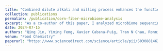 ```yaml
---
title: "Combined dilute alkali and milling process enhances the functionality and gut microbiota fermentability of insoluble corn fiber"
collection: publications
permalink: /publication/corn-fiber-microbiome-analysis
excerpt: "As a co-author of this paper, I analyzed microbiome sequencing data to investigate how processed corn fiber influences gut microbial composition and enhances the production of beneficial short-chain fatty acids."
date: 2024-07-15
authors: "Qing Jin, Yiming Feng, Xavier Cabana-Puig, Tran N Chau, Ronnie Difulvio, Dajun Yu, Anyang Hu, Song Li, Xin M Luo, Jactone Ogejo, Feng Lin, Haibo Huang"
venue: "Food Chemistry"
paperurl: "https://www.sciencedirect.com/science/article/pii/S0308814624004643"
---
```


